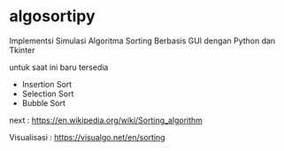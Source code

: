 # algosortipy
Implementsi Simulasi Algoritma Sorting Berbasis GUI dengan Python dan Tkinter

untuk saat ini baru tersedia
- Insertion Sort
- Selection Sort
- Bubble Sort

next : https://en.wikipedia.org/wiki/Sorting_algorithm

Visualisasi : https://visualgo.net/en/sorting
